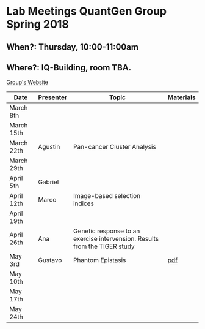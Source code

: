 # Lab Meetings QuantGen Group Spring 2018

## When?: Thursday, 10:00-11:00am

## Where?: IQ-Building, room TBA.


[Group's Website](http://quantgen.github.io/)

| Date           | Presenter     |  Topic        |  Materials    |
| -------------  | ------------- | ------------- | ------------- |
| March  8th     |               |               |               |
| March 15th     |               |               |               |
| March 22th     | Agustin              |   Pan-cancer Cluster Analysis            |               |
| March 29th     |               |               |               |
| April  5th     |   Gabriel            |               |               |
| April 12th     |  Marco        |  Image-based selection indices            |               |
| April 19th     |               |               |               |
| April 26th     |  Ana          |  Genetic response to an exercise intervension. Results from the TIGER study |               |
| May    3rd     |  Gustavo             |   Phantom Epistasis            |   [pdf]()       |
| May   10th     |               |               |               |
| May   17th     |               |               |               |
| May   24th     |               |               |               |

